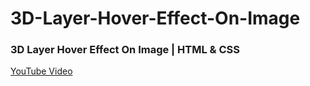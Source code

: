 # 3D-Layer-Hover-Effect-On-Image

### 3D Layer Hover Effect On Image | HTML & CSS
[YouTube Video](https://youtu.be/HFyHJ9xVQYQ)
